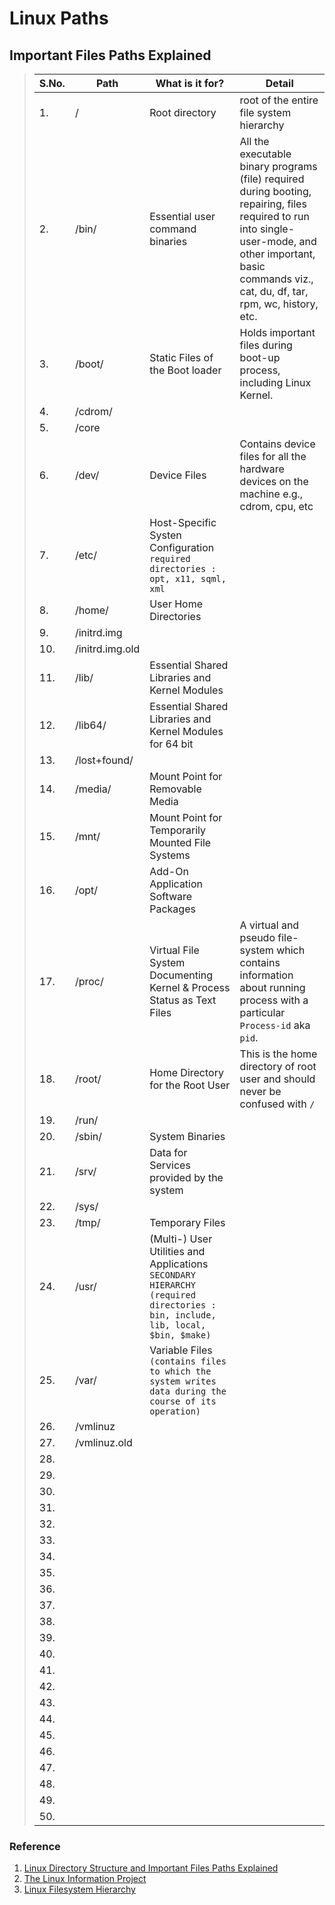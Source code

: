 #	Linux Paths

##	Important Files Paths Explained
>	S.No. | Path | What is it for? | Detail
>	------|-----|-------------|------
>	1. | / | Root directory | root of the entire file system hierarchy
>	2. | /bin/ | Essential user command binaries | All the executable binary programs (file) required during booting, repairing, files required to run into single-user-mode, and other important, basic commands viz., cat, du, df, tar, rpm, wc, history, etc.
>	3. | /boot/ | Static Files of the Boot loader | Holds important files during boot-up process, including Linux Kernel.
>	4. | /cdrom/ |  | 
>	5. | /core |  | 
>	6. | /dev/ | Device Files | Contains device files for all the hardware devices on the machine e.g., cdrom, cpu, etc
>	7. | /etc/ | Host-Specific Systen Configuration `required directories : opt, x11, sqml, xml`
>	8. | /home/ | User Home Directories
>	9. | /initrd.img |  | 
>	10. | /initrd.img.old |  | 
>	11. | /lib/ | Essential Shared Libraries and Kernel Modules
>	12. | /lib64/ | Essential Shared Libraries and Kernel Modules for 64 bit
>	13. | /lost+found/ |  | 
>	14. | /media/ | Mount Point for Removable Media
>	15. | /mnt/ | Mount Point for Temporarily Mounted File Systems
>	16. | /opt/ | Add-On Application Software Packages
>	17. | /proc/ | Virtual File System Documenting Kernel & Process Status as Text Files | A virtual and pseudo file-system which contains information about running process with a particular `Process-id` aka `pid`.
>	18. | /root/ | Home Directory for the Root User | This is the home directory of root user and should never be confused with `/`
>	19. | /run/ |  | 
>	20. | /sbin/ | System Binaries
>	21. | /srv/ | Data for Services provided by the system
>	22. | /sys/ |  | 
>	23. | /tmp/ | Temporary Files
>	24. | /usr/ | (Multi-) User Utilities and Applications `SECONDARY HIERARCHY (required directories : bin, include, lib, local, $bin, $make)`
>	25. | /var/ | Variable Files `(contains files to which the system writes data during the course of its operation)`
>	26. | /vmlinuz |  | 
>	27. | /vmlinuz.old |  | 
>	28. |  |  | 
>	29. |  |  | 
>	30. |  |  | 
>	31. |  |  | 
>	32. |  |  | 
>	33. |  |  | 
>	34. |  |  | 
>	35. |  |  | 
>	36. |  |  | 
>	37. |  |  | 
>	38. |  |  | 
>	39. |  |  | 
>	40. |  |  | 
>	41. |  |  | 
>	42. |  |  | 
>	43. |  |  | 
>	44. |  |  | 
>	45. |  |  | 
>	46. |  |  | 
>	47. |  |  | 
>	48. |  |  | 
>	49. |  |  | 
>	50. |  |  | 

###	Reference
1.	[Linux Directory Structure and Important Files Paths Explained](https://www.tecmint.com/linux-directory-structure-and-important-files-paths-explained/)
2.	[The Linux Information Project](http://www.linfo.org/index.html)
3.	[Linux Filesystem Hierarchy](http://www.tldp.org/LDP/Linux-Filesystem-Hierarchy/html/)